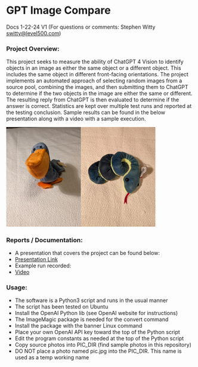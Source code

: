 # GPT Image Compare
Docs 1-22-24 V1 (For questions or comments:  Stephen Witty switty@level500.com)  

### Project Overview:
This project seeks to measure the ability of ChatGPT 4 Vision to identify objects in an image as either the same object or a different object.  This includes the same object in different front-facing orientations.   The project implements an automated approach of selecting random images from a source pool, combining the images, and then submitting them to ChatGPT to determine if the two objects in the image are either the same or different.  The resulting reply from ChatGPT is then evaluated to determine if the answer is correct.  Statistics are kept over multiple test runs and reported at the testing conclusion.  Sample results can be found in the below presentation along with a video with a sample execution.
  

<img src="Pics/Sample_Compare.jpg" width="400">

### Reports / Documentation:
- A presentation that covers the project can be found below:
- [Presentation Link](https://github.com/switty42/GPT_Image_Compare/blob/main/Presentations/GPT_Image_Compare_012224.pdf)
- Example run recorded:
- [Video](https://youtu.be/nD5kaw60ufc)

### Usage:

- The software is a Python3 script and runs in the usual manner
- The script has been tested on Ubuntu
- Install the OpenAI Python lib (see OpenAI website for instructions)
- The ImageMagic package is needed for the convert command
- Install the package with the banner Linux command
- Place your own OpenAI API key toward the top of the Python script
- Edit the program constants as needed at the top of the Python script
- Copy source photos into PIC_DIR (find sample photos in this repository)
- DO NOT place a photo named pic.jpg into the PIC_DIR. This name is used as a temp working name